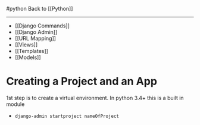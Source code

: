 #python
Back to [[Python]]
***
- [[Django Commands]]
- [[Django Admin]]
- [[URL Mapping]]
-  [[Views]]
- [[Templates]]
- [[Models]]

# Creating a Project and an App
1st step is to create a virtual environment. In python 3.4+ this is a built in module 

- ``django-admin startproject nameOfProject`` 

